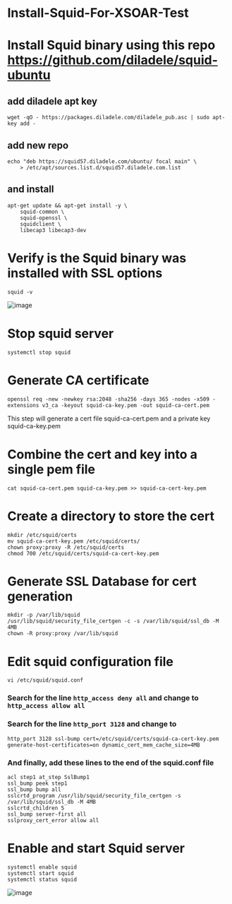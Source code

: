 # Install-Squid-For-XSOAR-Test

# Install Squid binary using this repo https://github.com/diladele/squid-ubuntu

## add diladele apt key
```wget -qO - https://packages.diladele.com/diladele_pub.asc | sudo apt-key add -```

## add new repo
```
echo "deb https://squid57.diladele.com/ubuntu/ focal main" \
    > /etc/apt/sources.list.d/squid57.diladele.com.list
```
## and install
```
apt-get update && apt-get install -y \
    squid-common \
    squid-openssl \
    squidclient \
    libecap3 libecap3-dev
```  
# Verify is the Squid binary was installed with SSL options
```
squid -v
```
![image](https://user-images.githubusercontent.com/41276379/209029336-8803a908-2f45-42df-b13f-af17832b5f51.png)

# Stop squid server
```
systemctl stop squid
```

# Generate CA certificate
```
openssl req -new -newkey rsa:2048 -sha256 -days 365 -nodes -x509 -extensions v3_ca -keyout squid-ca-key.pem -out squid-ca-cert.pem
```
This step will generate a cert file squid-ca-cert.pem and a private key squid-ca-key.pem

# Combine the cert and key into a single pem file
```
cat squid-ca-cert.pem squid-ca-key.pem >> squid-ca-cert-key.pem
```

# Create a directory to store the cert
```
mkdir /etc/squid/certs
mv squid-ca-cert-key.pem /etc/squid/certs/
chown proxy:proxy -R /etc/squid/certs
chmod 700 /etc/squid/certs/squid-ca-cert-key.pem
```

# Generate SSL Database for cert generation
```
mkdir -p /var/lib/squid
/usr/lib/squid/security_file_certgen -c -s /var/lib/squid/ssl_db -M 4MB
chown -R proxy:proxy /var/lib/squid
```

# Edit squid configuration file
```
vi /etc/squid/squid.conf
```

### Search for the line `http_access deny all` and change to `http_access allow all`

### Search for the line `http_port 3128` and change to 
```
http_port 3128 ssl-bump cert=/etc/squid/certs/squid-ca-cert-key.pem generate-host-certificates=on dynamic_cert_mem_cache_size=4MB
```

### And finally, add these lines to the end of the squid.conf file
```
acl step1 at_step SslBump1
ssl_bump peek step1
ssl_bump bump all
sslcrtd_program /usr/lib/squid/security_file_certgen -s /var/lib/squid/ssl_db -M 4MB
sslcrtd_children 5
ssl_bump server-first all
sslproxy_cert_error allow all
```

# Enable and start Squid server
```
systemctl enable squid
systemctl start squid
systemctl status squid
```
![image](https://user-images.githubusercontent.com/41276379/209030615-8044a837-be66-4f7c-815f-50a5f114490e.png)

